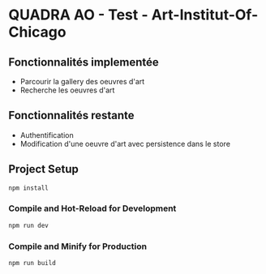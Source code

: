 # QUADRA AO - Test - Art-Institut-Of-Chicago

## Fonctionnalités implementée
- Parcourir la gallery des oeuvres d'art
- Recherche les oeuvres d'art

## Fonctionnalités restante
- Authentification
- Modification d'une oeuvre d'art avec persistence dans le store


## Project Setup

```sh
npm install
```

### Compile and Hot-Reload for Development

```sh
npm run dev
```

### Compile and Minify for Production

```sh
npm run build
```
